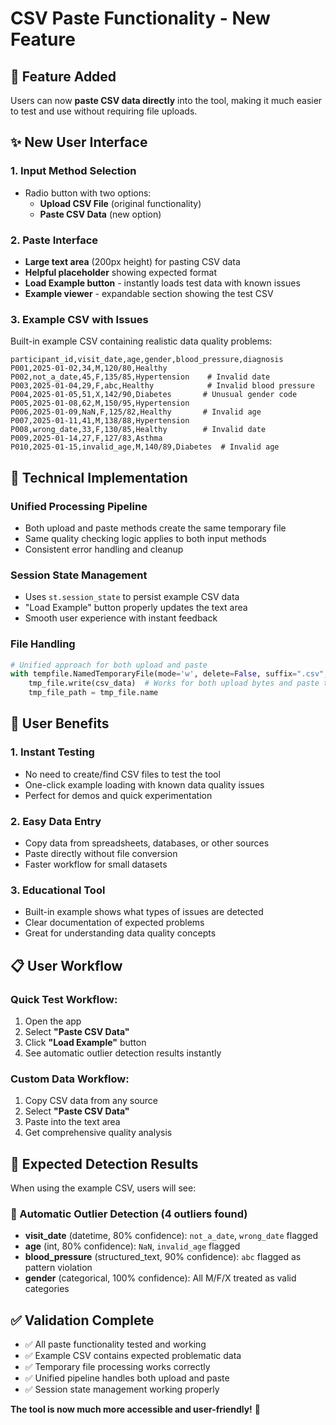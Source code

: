 # CSV Paste Functionality - New Feature

## 🎯 **Feature Added**

Users can now **paste CSV data directly** into the tool, making it much easier to test and use without requiring file uploads.

## ✨ **New User Interface**

### 1. **Input Method Selection**
- Radio button with two options:
  - **Upload CSV File** (original functionality)
  - **Paste CSV Data** (new option)

### 2. **Paste Interface** 
- **Large text area** (200px height) for pasting CSV data
- **Helpful placeholder** showing expected format
- **Load Example button** - instantly loads test data with known issues
- **Example viewer** - expandable section showing the test CSV

### 3. **Example CSV with Issues**
Built-in example CSV containing realistic data quality problems:
```csv
participant_id,visit_date,age,gender,blood_pressure,diagnosis
P001,2025-01-02,34,M,120/80,Healthy
P002,not_a_date,45,F,135/85,Hypertension    # Invalid date
P003,2025-01-04,29,F,abc,Healthy            # Invalid blood pressure  
P004,2025-01-05,51,X,142/90,Diabetes       # Unusual gender code
P005,2025-01-08,62,M,150/95,Hypertension
P006,2025-01-09,NaN,F,125/82,Healthy       # Invalid age
P007,2025-01-11,41,M,138/88,Hypertension
P008,wrong_date,33,F,130/85,Healthy        # Invalid date
P009,2025-01-14,27,F,127/83,Asthma
P010,2025-01-15,invalid_age,M,140/89,Diabetes  # Invalid age
```

## 🔧 **Technical Implementation**

### Unified Processing Pipeline
- Both upload and paste methods create the same temporary file
- Same quality checking logic applies to both input methods
- Consistent error handling and cleanup

### Session State Management
- Uses `st.session_state` to persist example CSV data
- "Load Example" button properly updates the text area
- Smooth user experience with instant feedback

### File Handling
```python
# Unified approach for both upload and paste
with tempfile.NamedTemporaryFile(mode='w', delete=False, suffix=".csv", encoding='utf-8') as tmp_file:
    tmp_file.write(csv_data)  # Works for both upload bytes and paste text
    tmp_file_path = tmp_file.name
```

## 🚀 **User Benefits**

### 1. **Instant Testing**
- No need to create/find CSV files to test the tool
- One-click example loading with known data quality issues
- Perfect for demos and quick experimentation

### 2. **Easy Data Entry**
- Copy data from spreadsheets, databases, or other sources
- Paste directly without file conversion
- Faster workflow for small datasets

### 3. **Educational Tool**
- Built-in example shows what types of issues are detected
- Clear documentation of expected problems
- Great for understanding data quality concepts

## 📋 **User Workflow**

### Quick Test Workflow:
1. Open the app
2. Select **"Paste CSV Data"** 
3. Click **"Load Example"** button
4. See automatic outlier detection results instantly

### Custom Data Workflow:
1. Copy CSV data from any source
2. Select **"Paste CSV Data"**
3. Paste into the text area
4. Get comprehensive quality analysis

## 🎉 **Expected Detection Results**

When using the example CSV, users will see:

### 🎯 Automatic Outlier Detection (4 outliers found)
- **visit_date** (datetime, 80% confidence): `not_a_date`, `wrong_date` flagged
- **age** (int, 80% confidence): `NaN`, `invalid_age` flagged  
- **blood_pressure** (structured_text, 90% confidence): `abc` flagged as pattern violation
- **gender** (categorical, 100% confidence): All M/F/X treated as valid categories

## ✅ **Validation Complete**

- ✅ All paste functionality tested and working
- ✅ Example CSV contains expected problematic data
- ✅ Temporary file processing works correctly
- ✅ Unified pipeline handles both upload and paste
- ✅ Session state management working properly

**The tool is now much more accessible and user-friendly!** 🎉